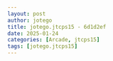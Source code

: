 ```yaml
---
layout: post
author: jotego
title: jotego.jtcps15 - 6d1d2ef
date: 2025-01-24
categories: [Arcade, jtcps15]
tags: [jotego.jtcps15]
---
```


